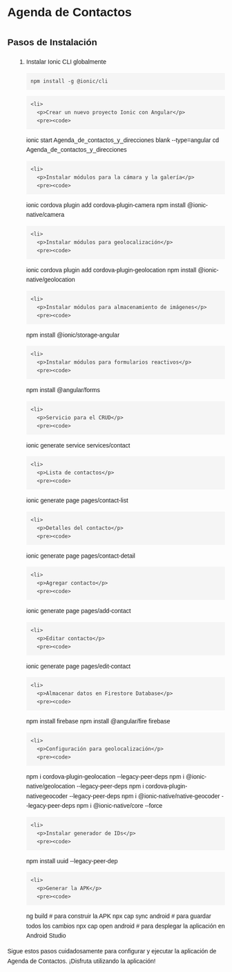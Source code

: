 ﻿<!DOCTYPE html>
<html lang="es">
<head>
  <meta charset="UTF-8">
  <meta name="viewport" content="width=device-width, initial-scale=1.0">
  <title>Agenda de Contactos - README</title>
  <style>
    body {
      font-family: 'Arial', sans-serif;
      margin: 20px;
      line-height: 1.6;
    }

    h1, h2 {
      color: #333;
    }

    ol {
      list-style-type: decimal;
      margin-left: 20px;
    }

    pre {
      background-color: #f5f5f5;
      padding: 10px;
      overflow: auto;
    }

    code {
      font-family: 'Courier New', Courier, monospace;
      color: #333;
    }
  </style>
</head>
<body>

  <h1>Agenda de Contactos</h1>

  <h2>Pasos de Instalación</h2>

  <ol>
    <li>
      <p>Instalar Ionic CLI globalmente</p>
      <pre><code>npm install -g @ionic/cli</code></pre>
    </li>

    <li>
      <p>Crear un nuevo proyecto Ionic con Angular</p>
      <pre><code>
ionic start Agenda_de_contactos_y_direcciones blank --type=angular
cd Agenda_de_contactos_y_direcciones
      </code></pre>
    </li>

    <li>
      <p>Instalar módulos para la cámara y la galería</p>
      <pre><code>
ionic cordova plugin add cordova-plugin-camera
npm install @ionic-native/camera
      </code></pre>
    </li>

    <li>
      <p>Instalar módulos para geolocalización</p>
      <pre><code>
ionic cordova plugin add cordova-plugin-geolocation
npm install @ionic-native/geolocation
      </code></pre>
    </li>

    <li>
      <p>Instalar módulos para almacenamiento de imágenes</p>
      <pre><code>
npm install @ionic/storage-angular
      </code></pre>
    </li>

    <li>
      <p>Instalar módulos para formularios reactivos</p>
      <pre><code>
npm install @angular/forms
      </code></pre>
    </li>

    <li>
      <p>Servicio para el CRUD</p>
      <pre><code>
ionic generate service services/contact
      </code></pre>
    </li>

    <li>
      <p>Lista de contactos</p>
      <pre><code>
ionic generate page pages/contact-list
      </code></pre>
    </li>

    <li>
      <p>Detalles del contacto</p>
      <pre><code>
ionic generate page pages/contact-detail
      </code></pre>
    </li>

    <li>
      <p>Agregar contacto</p>
      <pre><code>
ionic generate page pages/add-contact
      </code></pre>
    </li>

    <li>
      <p>Editar contacto</p>
      <pre><code>
ionic generate page pages/edit-contact
      </code></pre>
    </li>

    <li>
      <p>Almacenar datos en Firestore Database</p>
      <pre><code>
npm install firebase
npm install @angular/fire firebase
      </code></pre>
    </li>

    <li>
      <p>Configuración para geolocalización</p>
      <pre><code>
npm i cordova-plugin-geolocation --legacy-peer-deps
npm i @ionic-native/geolocation --legacy-peer-deps
npm i cordova-plugin-nativegeocoder --legacy-peer-deps
npm i @ionic-native/native-geocoder --legacy-peer-deps
npm i @ionic-native/core --force
      </code></pre>
    </li>

    <li>
      <p>Instalar generador de IDs</p>
      <pre><code>
npm install uuid --legacy-peer-dep
      </code></pre>
    </li>

    <li>
      <p>Generar la APK</p>
      <pre><code>
ng build  # para construir la APK
npx cap sync android  # para guardar todos los cambios
npx cap open android  # para desplegar la aplicación en Android Studio
      </code></pre>
    </li>
  </ol>

  <p>Sigue estos pasos cuidadosamente para configurar y ejecutar la aplicación de Agenda de Contactos. ¡Disfruta utilizando la aplicación!</p>

</body>
</html>
